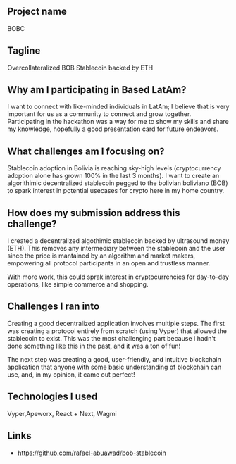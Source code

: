 ## Project name
BOBC

## Tagline
Overcollateralized BOB Stablecoin backed by ETH

## Why am I participating in Based LatAm?
I want to connect with like-minded individuals in LatAm; I believe that is very important for us as a community to connect and grow together. Participating in the hackathon was a way for me to show my skills and share my knowledge, hopefully a good presentation card for future endeavors.

## What challenges am I focusing on?
Stablecoin adoption in Bolivia is reaching sky-high levels (cryptocurrency adoption alone has grown 100% in the last 3 months). I want to create an algorithimic decentralized stablecoin pegged to the bolivian boliviano (BOB) to spark interest in potential usecases for crypto here in my home country.

## How does my submission address this challenge?
I created a decentralized algothimic stablecoin backed by ultrasound money (ETH). This removes any intermediary between the stablecoin and the user since the price is mantained by an algorithm and market makers, empowering all protocol participants in an open and trustless manner.

With more work, this could sprak interest in cryptocurrencies for day-to-day operations, like simple commerce and shopping.

## Challenges I ran into
Creating a good decentralized application involves multiple steps. The first was creating a protocol entirely from scratch (using Vyper) that allowed the stablecoin to exist. This was the most challenging part because I hadn't done something like this in the past, and it was a ton of fun!

The next step was creating a good, user-friendly, and intuitive blockchain application that anyone with some basic understanding of blockchain can use, and, in my opinion, it came out perfect!

## Technologies I used
Vyper,Apeworx, React + Next, Wagmi

## Links
- https://github.com/rafael-abuawad/bob-stablecoin
